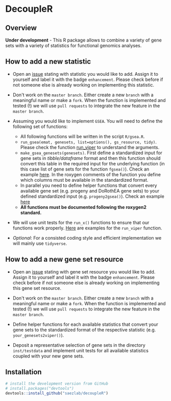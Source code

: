 # DecoupleR 

## Overview
**Under development** - This R package allows to combine a variety of gene sets 
with a variety of statistics for functional genomics analyses. 

## How to add a new statistic

* Open an [issue](https://github.com/saezlab/decoupleR/issues) stating with 
statistic you would like to add. Assign it to yourself and label it with the 
badge `enhancement`. Please check before if not someone else is already working 
on implementing this statistic.

* Don't work on the `master branch`. Either create a new `branch` with a 
meaningful name or make a `fork`. When the function is implemented and tested 
(!) we will use `pull requests` to integrate the new feature in the 
`master branch`.

* Assuming you would like to implement `GSEA`. You will need to define the 
following set of functions:
    * All following functions will be written in the script `R/gsea.R`.
    * `run_gsea(emat, genesets, list=options(), gs_resource, tidy)`. Please 
    check the function 
    [run_viper](https://github.com/saezlab/decoupleR/blob/master/R/viper.R#L30) to 
    understand the arguments.
    * `make_gsea_genesets(genesets)`. First define a standardized input for gene
    sets in *tibble/dataframe* format and then this function should convert this
    table in the required input for the underlying function (in this case list 
    of gene sets for the function `fgsea()`). Check an example 
    [here](https://github.com/saezlab/decoupleR/blob/master/R/viper.R#L68). In 
    the roxygen comments of the function you define which columns must be 
    available in the standardized format. 
    * In parallel you need to define helper functions that convert every 
    available gene set (e.g. progeny and DoRothEA gene sets) to your defined 
    standardized input (e.g. `progeny2gsea()`). Check an example 
    [here](https://github.com/saezlab/decoupleR/blob/master/R/viper.R#L90)
    * **All functions must be documented following the roxygen2 standard.**
    
* We will use unit tests for the `run_x()` functions to ensure that our 
functions work properly. [Here](https://github.com/saezlab/decoupleR/blob/master/tests/testthat/test-viper.R) are 
examples for the `run_viper` function. 

* *Optional*: For a consisted coding style and efficient implementation we will 
mainly use `tidyverse`.

## How to add a new gene set resource
* Open an [issue](https://github.com/saezlab/decoupleR/issues) stating with 
gene set resource you would like to add. Assign it to yourself and label it with
the badge `enhancement`. Please check before if not someone else is already 
working on implementing this gene set resource.

* Don't work on the `master branch`. Either create a new `branch` with a 
meaningful name or make a `fork`. When the function is implemented and tested 
(!) we will use `pull requests` to integrate the new feature in the 
`master branch`.

* Define helper functions for each available statistics that convert your gene 
sets to the standardized format of the respective statistic 
(e.g. `your_genesets2viper()`).

* Deposit a representative selection of gene sets in the directory 
`inst/testdata` and implement unit tests for all available statistics coupled 
with your new gene sets.

## Installation
```r
# install the development version from GitHub
# install.packages("devtools")
devtools::install_github("saezlab/decoupleR")
```

